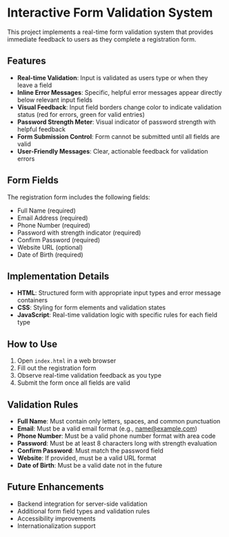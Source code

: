 # Interactive Form Validation System

This project implements a real-time form validation system that provides immediate feedback to users as they complete a registration form.

## Features

- **Real-time Validation**: Input is validated as users type or when they leave a field
- **Inline Error Messages**: Specific, helpful error messages appear directly below relevant input fields
- **Visual Feedback**: Input field borders change color to indicate validation status (red for errors, green for valid entries)
- **Password Strength Meter**: Visual indicator of password strength with helpful feedback
- **Form Submission Control**: Form cannot be submitted until all fields are valid
- **User-Friendly Messages**: Clear, actionable feedback for validation errors

## Form Fields

The registration form includes the following fields:

- Full Name (required)
- Email Address (required)
- Phone Number (required)
- Password with strength indicator (required)
- Confirm Password (required)
- Website URL (optional)
- Date of Birth (required)

## Implementation Details

- **HTML**: Structured form with appropriate input types and error message containers
- **CSS**: Styling for form elements and validation states
- **JavaScript**: Real-time validation logic with specific rules for each field type

## How to Use

1. Open `index.html` in a web browser
2. Fill out the registration form
3. Observe real-time validation feedback as you type
4. Submit the form once all fields are valid

## Validation Rules

- **Full Name**: Must contain only letters, spaces, and common punctuation
- **Email**: Must be a valid email format (e.g., name@example.com)
- **Phone Number**: Must be a valid phone number format with area code
- **Password**: Must be at least 8 characters long with strength evaluation
- **Confirm Password**: Must match the password field
- **Website**: If provided, must be a valid URL format
- **Date of Birth**: Must be a valid date not in the future

## Future Enhancements

- Backend integration for server-side validation
- Additional form field types and validation rules
- Accessibility improvements
- Internationalization support
